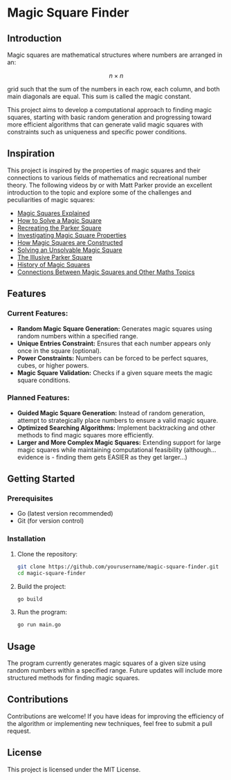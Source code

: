 # Magic Square Finder

## Introduction

Magic squares are mathematical structures where numbers are arranged in an:

$$ n \times n $$

grid such that the sum of the numbers in each row, each column, and both main diagonals are equal. This sum is called the magic constant.

This project aims to develop a computational approach to finding magic squares, starting with basic random generation and progressing toward more efficient algorithms that can generate valid magic squares with constraints such as uniqueness and specific power conditions.

## Inspiration

This project is inspired by the properties of magic squares and their connections to various fields of mathematics and recreational number theory. The following videos by or with Matt Parker provide an excellent introduction to the topic and explore some of the challenges and peculiarities of magic squares:

- [Magic Squares Explained](https://www.youtube.com/watch?v=stpiBy6gWOA)
- [How to Solve a Magic Square](https://www.youtube.com/watch?v=aOT_bG-vWyg)
- [Recreating the Parker Square](https://www.youtube.com/watch?v=U9dtpycbFSY)
- [Investigating Magic Square Properties](https://www.youtube.com/watch?v=aQxCnmhqZko)
- [How Magic Squares are Constructed](https://www.youtube.com/watch?v=FCczHiXPVcA)
- [Solving an Unsolvable Magic Square](https://www.youtube.com/watch?v=uz9jOIdhzs0)
- [The Illusive Parker Square](https://www.youtube.com/watch?v=Kdsj84UdeYg)
- [History of Magic Squares](https://www.youtube.com/watch?v=T0U9ou0HOgY)
- [Connections Between Magic Squares and Other Maths Topics](https://www.youtube.com/watch?v=G1m7goLCJDY)

## Features

### Current Features:

- **Random Magic Square Generation:** Generates magic squares using random numbers within a specified range.
- **Unique Entries Constraint:** Ensures that each number appears only once in the square (optional).
- **Power Constraints:** Numbers can be forced to be perfect squares, cubes, or higher powers.
- **Magic Square Validation:** Checks if a given square meets the magic square conditions.

### Planned Features:

- **Guided Magic Square Generation:** Instead of random generation, attempt to strategically place numbers to ensure a valid magic square.
- **Optimized Searching Algorithms:** Implement backtracking and other methods to find magic squares more efficiently.
- **Larger and More Complex Magic Squares:** Extending support for large magic squares while maintaining computational feasibility (although... evidence is - finding them gets EASIER as they get larger...)

## Getting Started

### Prerequisites

- Go (latest version recommended)
- Git (for version control)

### Installation

1. Clone the repository:
   ```sh
   git clone https://github.com/yourusername/magic-square-finder.git
   cd magic-square-finder
   ```
2. Build the project:
   ```sh
   go build
   ```
3. Run the program:
   ```sh
   go run main.go
   ```

## Usage

The program currently generates magic squares of a given size using random numbers within a specified range. Future updates will include more structured methods for finding magic squares.

## Contributions

Contributions are welcome! If you have ideas for improving the efficiency of the algorithm or implementing new techniques, feel free to submit a pull request.

## License

This project is licensed under the MIT License.
